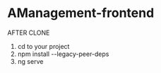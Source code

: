 # AManagement-frontend
AFTER CLONE

1. cd to your project
2. npm install --legacy-peer-deps
3. ng serve